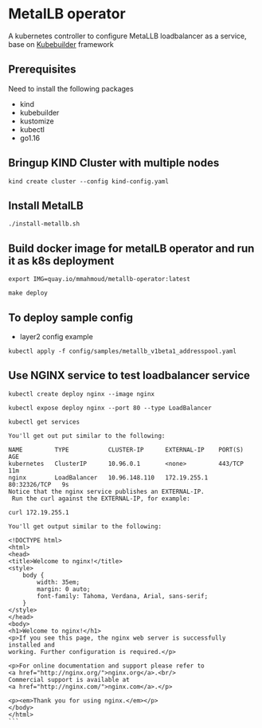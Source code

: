 # MetalLB operator
A kubernetes controller to configure MetaLLB loadbalancer as a service, base on [Kubebuilder](https://github.com/kubernetes-sigs/kubebuilder) framework
## Prerequisites
Need to install the following packages
- kind
- kubebuilder
- kustomize
- kubectl
- go1.16

## Bringup KIND Cluster with multiple nodes
```
kind create cluster --config kind-config.yaml
```
<!---
## How to build the operator, install crd and run it on your desktop
```
make manager
make install
make run
```
-->

## Install MetalLB
```
./install-metallb.sh
```

## Build docker image for metalLB operator and run it as k8s deployment
```
export IMG=quay.io/mmahmoud/metallb-operator:latest
```
<!---
make docker-build
make docker-push
-->
```
make deploy
```

<!---
## How to check CRD configs
```
kubectl get crd
NAME                                             CREATED AT
metallbs.loadbalancer.loadbalancer.operator.io   2021-04-02T14:06:11Z

kubectl get metallb -n metallb-system -o yaml
apiVersion: v1
items:
- apiVersion: loadbalancer.loadbalancer.operator.io/v1
  kind: MetalLB
  metadata:
    annotations:
      kubectl.kubernetes.io/last-applied-configuration: |
        {"apiVersion":"loadbalancer.loadbalancer.operator.io/v1","kind":"MetalLB","metadata":{"annotations":{},"name":"metallb-sample","namespace":"metallb-system"},"spec":{"address-pools":[{"addresses":["172.18.255.100-172.18.255.200"],"name":"default","protocol":"layer2"}]}}
    creationTimestamp: "2021-04-02T14:07:39Z"
    generation: 1
    managedFields:
    - apiVersion: loadbalancer.loadbalancer.operator.io/v1
      fieldsType: FieldsV1
      fieldsV1:
        f:metadata:
          f:annotations:
            .: {}
            f:kubectl.kubernetes.io/last-applied-configuration: {}
        f:spec:
          .: {}
          f:address-pools: {}
      manager: kubectl-client-side-apply
      operation: Update
      time: "2021-04-02T14:07:39Z"
    name: metallb-sample
    namespace: metallb-system
    resourceVersion: "1188"
    uid: fceb3c1e-f307-4a82-a522-41cfddd6eb29
  spec:
    address-pools:
    - addresses:
      - 172.18.255.100-172.18.255.200
      name: default
      protocol: layer2
kind: List
metadata:
  resourceVersion: ""
  selfLink: ""
```
-->


<!---
## How to find range of VIPs to use for loadbalancer service 
1- Find the CIDR of the bridge into tthe cluster

ip a s

You'll get output similar to the following

```
4: br-956cdadd3d33: <BROADCAST,MULTICAST,UP,LOWER_UP> mtu 1500 qdisc noqueue state UP group default
    link/ether 02:42:8b:33:c3:fb brd ff:ff:ff:ff:ff:ff
    inet 172.19.0.1/16 brd 172.19.255.255 scope global br-956cdadd3d33
       valid_lft forever preferred_lft forever
    inet6 fc00:f853:ccd:e793::1/64 scope global
       valid_lft forever preferred_lft forever
    inet6 fe80::42:8bff:fe33:c3fb/64 scope link
       valid_lft forever preferred_lft forever
    inet6 fe80::1/64 scope link
       valid_lft forever preferred_lft forever
```
2- Use the sipcalc tool find the range of IP addresses that MetalLB can use.
```
sipcalc 172.19.0.1/16

WHERE

172.19.0.1/16 is the CIDR discovered using ip a s

You'll get put similar to the following:

-[ipv4 : 172.19.0.1/16] - 0

[CIDR]
Host address            - 172.19.0.1
Host address (decimal)  - 2886926337
Host address (hex)      - AC130001
Network address         - 172.19.0.0
Network mask            - 255.255.0.0
Network mask (bits)     - 16
Network mask (hex)      - FFFF0000
Broadcast address       - 172.19.255.255
Cisco wildcard          - 0.0.255.255
Addresses in network    - 65536
Network range           - 172.19.0.0 - 172.19.255.255
Usable range            - 172.19.0.1 - 172.19.255.254
```
-->
## To deploy sample config
- layer2 config example

```
kubectl apply -f config/samples/metallb_v1beta1_addresspool.yaml
```

<!---
check to make sure configmap is created
````bigquery
kubectl get configmap -n metallb-system config -o yaml
apiVersion: v1
data:
  config: |
    address-pools:
    - name: default
      protocol: layer2
      addresses:
      - 172.18.255.1-172.18.255.250
kind: ConfigMap
metadata:
  creationTimestamp: "2021-04-02T01:55:08Z"
  managedFields:
  - apiVersion: v1
    fieldsType: FieldsV1
    fieldsV1:
      f:data:
        .: {}
        f:config: {}
    manager: main
    operation: Update
    time: "2021-04-02T01:55:08Z"
  name: config
  namespace: metallb-system
  resourceVersion: "1191"
  uid: 18fa200d-c5ce-4426-bd8a-2acd8475e741

````
-->

## Use NGINX service to test loadbalancer service
````bigquery
kubectl create deploy nginx --image nginx

kubectl expose deploy nginx --port 80 --type LoadBalancer

kubectl get services

You'll get out put similar to the following:

NAME         TYPE           CLUSTER-IP      EXTERNAL-IP    PORT(S)        AGE
kubernetes   ClusterIP      10.96.0.1       <none>         443/TCP        11m
nginx        LoadBalancer   10.96.148.110   172.19.255.1   80:32326/TCP   9s
Notice that the nginx service publishes an EXTERNAL-IP.
 Run the curl against the EXTERNAL-IP, for example:

curl 172.19.255.1

You'll get output similar to the following:

<!DOCTYPE html>
<html>
<head>
<title>Welcome to nginx!</title>
<style>
    body {
        width: 35em;
        margin: 0 auto;
        font-family: Tahoma, Verdana, Arial, sans-serif;
    }
</style>
</head>
<body>
<h1>Welcome to nginx!</h1>
<p>If you see this page, the nginx web server is successfully installed and
working. Further configuration is required.</p>

<p>For online documentation and support please refer to
<a href="http://nginx.org/">nginx.org</a>.<br/>
Commercial support is available at
<a href="http://nginx.com/">nginx.com</a>.</p>

<p><em>Thank you for using nginx.</em></p>
</body>
</html>
```